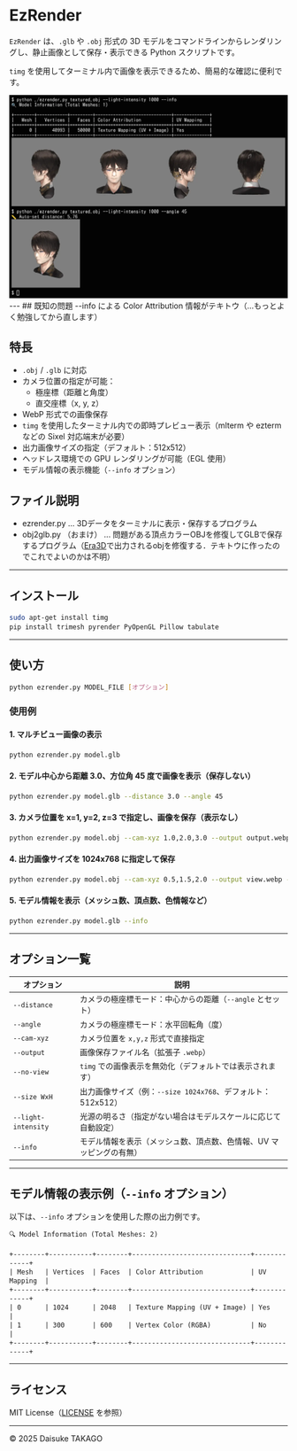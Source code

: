 
# EzRender

`EzRender` は、`.glb` や `.obj` 形式の 3D モデルをコマンドラインからレンダリングし、静止画像として保存・表示できる Python スクリプトです。

`timg` を使用してターミナル内で画像を表示できるため、簡易的な確認に便利です。

<img src="image/screenshot.webp" alt="ss" width="600">
---
## 既知の問題
--info による Color Attribution 情報がテキトウ（...もっとよく勉強してから直します）

## 特長

- `.obj` / `.glb` に対応
- カメラ位置の指定が可能：
  - 極座標（距離と角度）
  - 直交座標（x, y, z）
- WebP 形式での画像保存
- `timg` を使用したターミナル内での即時プレビュー表示（mlterm や ezterm などの Sixel 対応端末が必要）
- 出力画像サイズの指定（デフォルト：512x512）
- ヘッドレス環境での GPU レンダリングが可能（EGL 使用）
- モデル情報の表示機能（`--info` オプション）

## ファイル説明
- ezrender.py ... 3Dデータをターミナルに表示・保存するプログラム 
- obj2glb.py （おまけ） ... 問題がある頂点カラーOBJを修復してGLBで保存するプログラム（[Era3D](https://github.com/pengHTYX/Era3D)で出力されるobjを修復する．テキトウに作ったのでこれでよいのかは不明）

---

## インストール

```bash
sudo apt-get install timg
pip install trimesh pyrender PyOpenGL Pillow tabulate
```

---

## 使い方

```bash
python ezrender.py MODEL_FILE [オプション]
```

### 使用例

#### 1. マルチビュー画像の表示

```bash
python ezrender.py model.glb
```

#### 2. モデル中心から距離 3.0、方位角 45 度で画像を表示（保存しない）

```bash
python ezrender.py model.glb --distance 3.0 --angle 45
```

#### 3. カメラ位置を x=1, y=2, z=3 で指定し、画像を保存（表示なし）

```bash
python ezrender.py model.obj --cam-xyz 1.0,2.0,3.0 --output output.webp --no-view
```

#### 4. 出力画像サイズを 1024x768 に指定して保存

```bash
python ezrender.py model.obj --cam-xyz 0.5,1.5,2.0 --output view.webp --size 1024x768
```

#### 5. モデル情報を表示（メッシュ数、頂点数、色情報など）

```bash
python ezrender.py model.glb --info
```

---

## オプション一覧

| オプション             | 説明                                                                 |
|------------------------|----------------------------------------------------------------------|
| `--distance`           | カメラの極座標モード：中心からの距離（`--angle` とセット）          |
| `--angle`              | カメラの極座標モード：水平回転角（度）                              |
| `--cam-xyz`            | カメラ位置を `x,y,z` 形式で直接指定                                 |
| `--output`             | 画像保存ファイル名（拡張子 `.webp`）                                |
| `--no-view`            | `timg` での画像表示を無効化（デフォルトでは表示されます）            |
| `--size WxH`           | 出力画像サイズ（例：`--size 1024x768`、デフォルト：512x512）         |
| `--light-intensity`    | 光源の明るさ（指定がない場合はモデルスケールに応じて自動設定）       |
| `--info`               | モデル情報を表示（メッシュ数、頂点数、色情報、UV マッピングの有無）  |

---

## モデル情報の表示例（`--info` オプション）

以下は、`--info` オプションを使用した際の出力例です。

```
🔍 Model Information (Total Meshes: 2)

+--------+-----------+--------+------------------------------+-------------+
| Mesh   | Vertices  | Faces  | Color Attribution            | UV Mapping  |
+--------+-----------+--------+------------------------------+-------------+
| 0      | 1024      | 2048   | Texture Mapping (UV + Image) | Yes         |
| 1      | 300       | 600    | Vertex Color (RGBA)          | No          |
+--------+-----------+--------+------------------------------+-------------+
```

---

## ライセンス

MIT License（[LICENSE](./LICENSE) を参照）

---

© 2025 Daisuke TAKAGO


